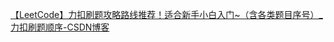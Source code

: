 [【LeetCode】力扣刷题攻略路线推荐！适合新手小白入门~（含各类题目序号）_力扣刷题顺序-CSDN博客](https://blog.csdn.net/2201_75299492/article/details/136405782)